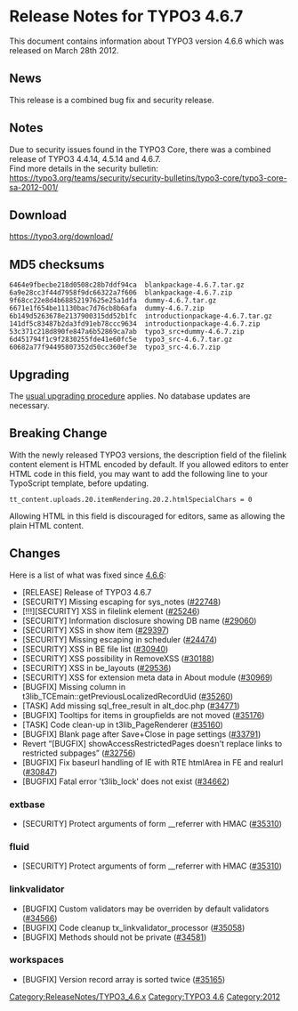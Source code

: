 Release Notes for TYPO3 4.6.7
=============================

This document contains information about TYPO3 version 4.6.6 which was
released on March 28th 2012.

News
----

This release is a combined bug fix and security release.

Notes
-----

Due to security issues found in the TYPO3 Core, there was a combined
release of TYPO3 4.4.14, 4.5.14 and 4.6.7.\
Find more details in the security bulletin:
<https://typo3.org/teams/security/security-bulletins/typo3-core/typo3-core-sa-2012-001/>

Download
--------

<https://typo3.org/download/>

MD5 checksums
-------------

    6464e9fbecbe218d0508c28b7ddf94ca  blankpackage-4.6.7.tar.gz
    6a9e28cc3f44d7958f9dc66322a7f606  blankpackage-4.6.7.zip
    9f68cc22e8d4b68852197625e25a1dfa  dummy-4.6.7.tar.gz
    6671e1f654be11130bac7d76cb8b6afa  dummy-4.6.7.zip
    6b149d5263678e2137900315dd52b1fc  introductionpackage-4.6.7.tar.gz
    141df5c83487b2da3fd91eb78ccc9634  introductionpackage-4.6.7.zip
    53c371c218d890fe847a6b52869ca7ab  typo3_src+dummy-4.6.7.zip
    6d451794f1c9f2830255fde41e60fc5e  typo3_src-4.6.7.tar.gz
    60682a77f94495807352d50cc360ef3e  typo3_src-4.6.7.zip

Upgrading
---------

The [usual upgrading
procedure](https://docs.typo3.org/typo3cms/InstallationGuide/) applies.
No database updates are necessary.

Breaking Change
---------------

With the newly released TYPO3 versions, the description field of the
filelink content element is HTML encoded by default. If you allowed
editors to enter HTML code in this field, you may want to add the
following line to your TypoScript template, before updating.

    tt_content.uploads.20.itemRendering.20.2.htmlSpecialChars = 0

Allowing HTML in this field is discouraged for editors, same as allowing
the plain HTML content.

Changes
-------

Here is a list of what was fixed since [4.6.6](TYPO3_4.6.6 "wikilink"):

-   \[RELEASE\] Release of TYPO3 4.6.7
-   \[SECURITY\] Missing escaping for sys\_notes
    ([\#22748](https://forge.typo3.org/issues/22748))
-   \[!!!\]\[SECURITY\] XSS in filelink element
    ([\#25246](https://forge.typo3.org/issues/25246))
-   \[SECURITY\] Information disclosure showing DB name
    ([\#29060](https://forge.typo3.org/issues/29060))
-   \[SECURITY\] XSS in show item
    ([\#29397](https://forge.typo3.org/issues/29397))
-   \[SECURITY\] Missing escaping in scheduler
    ([\#24474](https://forge.typo3.org/issues/24474))
-   \[SECURITY\] XSS in BE file list
    ([\#30940](https://forge.typo3.org/issues/30940))
-   \[SECURITY\] XSS possibility in RemoveXSS
    ([\#30188](https://forge.typo3.org/issues/30188))
-   \[SECURITY\] XSS in be\_layouts
    ([\#29536](https://forge.typo3.org/issues/29536))
-   \[SECURITY\] XSS for extension meta data in About module
    ([\#30969](https://forge.typo3.org/issues/30969))
-   \[BUGFIX\] Missing column in
    t3lib\_TCEmain::getPreviousLocalizedRecordUid
    ([\#35260](https://forge.typo3.org/issues/35260))
-   \[TASK\] Add missing sql\_free\_result in alt\_doc.php
    ([\#34771](https://forge.typo3.org/issues/34771))
-   \[BUGFIX\] Tooltips for items in groupfields are not moved
    ([\#35176](https://forge.typo3.org/issues/35176))
-   \[TASK\] Code clean-up in t3lib\_PageRenderer
    ([\#35160](https://forge.typo3.org/issues/35160))
-   \[BUGFIX\] Blank page after Save+Close in page settings
    ([\#33791](https://forge.typo3.org/issues/33791))
-   Revert “\[BUGFIX\] showAccessRestrictedPages doesn't replace links
    to restricted subpages”
    ([\#32756](https://forge.typo3.org/issues/32756))
-   \[BUGFIX\] Fix baseurl handling of IE with RTE htmlArea in FE and
    realurl ([\#30847](https://forge.typo3.org/issues/30847))
-   \[BUGFIX\] Fatal error 't3lib\_lock' does not exist
    ([\#34662](https://forge.typo3.org/issues/34662))

### extbase

-   \[SECURITY\] Protect arguments of form \_\_referrer with HMAC
    ([\#35310](https://forge.typo3.org/issues/35310))

### fluid

-   \[SECURITY\] Protect arguments of form \_\_referrer with HMAC
    ([\#35310](https://forge.typo3.org/issues/35310))

### linkvalidator

-   \[BUGFIX\] Custom validators may be overriden by default validators
    ([\#34566](https://forge.typo3.org/issues/34566))
-   \[BUGFIX\] Code cleanup tx\_linkvalidator\_processor
    ([\#35058](https://forge.typo3.org/issues/35058))
-   \[BUGFIX\] Methods should not be private
    ([\#34581](https://forge.typo3.org/issues/34581))

### workspaces

-   \[BUGFIX\] Version record array is sorted twice
    ([\#35165](https://forge.typo3.org/issues/35165))

<Category:ReleaseNotes/TYPO3_4.6.x> [Category:TYPO3
4.6](Category:TYPO3_4.6 "wikilink") <Category:2012>
